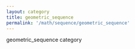 ```yaml
---
layout: category
title: geometric_sequence
permalink: '/math/sequence/geometric_sequence'
---
```


geometric_sequence category
